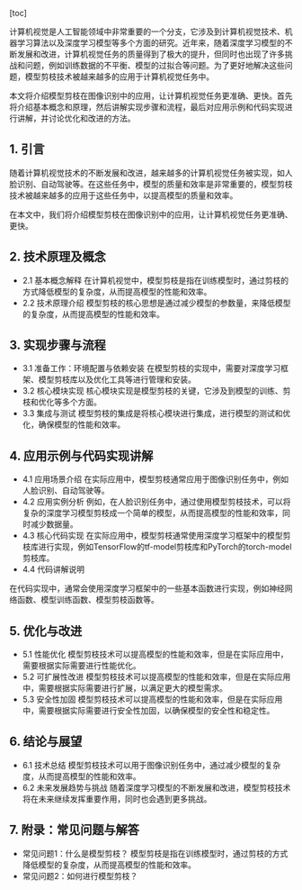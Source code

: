 
[toc]                    
                
                
计算机视觉是人工智能领域中非常重要的一个分支，它涉及到计算机视觉技术、机器学习算法以及深度学习模型等多个方面的研究。近年来，随着深度学习模型的不断发展和改进，计算机视觉任务的质量得到了极大的提升，但同时也出现了许多挑战和问题，例如训练数据的不平衡、模型的过拟合等问题。为了更好地解决这些问题，模型剪枝技术被越来越多的应用于计算机视觉任务中。

本文将介绍模型剪枝在图像识别中的应用，让计算机视觉任务更准确、更快。首先将介绍基本概念和原理，然后讲解实现步骤和流程，最后对应用示例和代码实现进行讲解，并讨论优化和改进的方法。

## 1. 引言

随着计算机视觉技术的不断发展和改进，越来越多的计算机视觉任务被实现，如人脸识别、自动驾驶等。在这些任务中，模型的质量和效率是非常重要的，模型剪枝技术被越来越多的应用于这些任务中，以提高模型的质量和效率。

在本文中，我们将介绍模型剪枝在图像识别中的应用，让计算机视觉任务更准确、更快。

## 2. 技术原理及概念

- 2.1 基本概念解释
在计算机视觉中，模型剪枝是指在训练模型时，通过剪枝的方式降低模型的复杂度，从而提高模型的性能和效率。
- 2.2 技术原理介绍
模型剪枝的核心思想是通过减少模型的参数量，来降低模型的复杂度，从而提高模型的性能和效率。

## 3. 实现步骤与流程

- 3.1 准备工作：环境配置与依赖安装
在模型剪枝的实现中，需要对深度学习框架、模型剪枝库以及优化工具等进行管理和安装。
- 3.2 核心模块实现
核心模块实现是模型剪枝的关键，它涉及到模型的训练、剪枝和优化等多个方面。
- 3.3 集成与测试
模型剪枝的集成是将核心模块进行集成，进行模型的测试和优化，确保模型的性能和效率。

## 4. 应用示例与代码实现讲解

- 4.1 应用场景介绍
在实际应用中，模型剪枝通常应用于图像识别任务中，例如人脸识别、自动驾驶等。
- 4.2 应用实例分析
例如，在人脸识别任务中，通过使用模型剪枝技术，可以将复杂的深度学习模型剪枝成一个简单的模型，从而提高模型的性能和效率，同时减少数据量。
- 4.3 核心代码实现
在实际应用中，模型剪枝通常使用深度学习框架中的模型剪枝库进行实现，例如TensorFlow的tf-model剪枝库和PyTorch的torch-model剪枝库。
- 4.4 代码讲解说明

在代码实现中，通常会使用深度学习框架中的一些基本函数进行实现，例如神经网络函数、模型训练函数、模型剪枝函数等。

## 5. 优化与改进

- 5.1 性能优化
模型剪枝技术可以提高模型的性能和效率，但是在实际应用中，需要根据实际需要进行性能优化。
- 5.2 可扩展性改进
模型剪枝技术可以提高模型的性能和效率，但是在实际应用中，需要根据实际需要进行扩展，以满足更大的模型需求。
- 5.3 安全性加固
模型剪枝技术可以提高模型的性能和效率，但是在实际应用中，需要根据实际需要进行安全性加固，以确保模型的安全性和稳定性。

## 6. 结论与展望

- 6.1 技术总结
模型剪枝技术可以用于图像识别任务中，通过减少模型的复杂度，从而提高模型的性能和效率。
- 6.2 未来发展趋势与挑战
随着深度学习模型的不断发展和改进，模型剪枝技术将在未来继续发挥重要作用，同时也会遇到更多挑战。

## 7. 附录：常见问题与解答

- 常见问题1：什么是模型剪枝？
模型剪枝是指在训练模型时，通过剪枝的方式降低模型的复杂度，从而提高模型的性能和效率。
- 常见问题2：如何进行模型剪枝？

